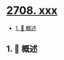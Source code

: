 # [2708. xxx](https://github.com/Tdahuyou/TNotes.leetcode/tree/main/notes/2708.%20xxx)

<!-- region:toc -->

- [1. 📝 概述](#1--概述)

<!-- endregion:toc -->

## 1. 📝 概述
